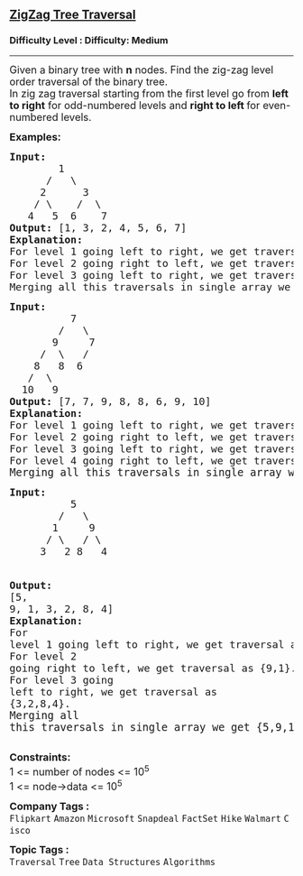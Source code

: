 <h2><a href="https://www.geeksforgeeks.org/problems/zigzag-tree-traversal/1">ZigZag Tree Traversal</a></h2><h3>Difficulty Level : Difficulty: Medium</h3><hr><div class="problems_problem_content__Xm_eO"><p><span style="font-size: 18px;">Given a binary tree with <strong>n</strong> nodes. Find the zig-zag level order traversal of the binary tree. <br></span><span style="font-size: 18px;">In zig zag traversal starting from the first level go from <strong>left to right</strong> for odd-numbered levels and <strong>right to left </strong>for even-numbered levels.</span></p>
<p><span style="font-size: 18px;"><strong>Examples:</strong></span></p>
<pre><span style="font-size: 18px;"><strong>Input:
</strong>  &nbsp; &nbsp; &nbsp;&nbsp;1
 &nbsp;  &nbsp; /&nbsp; &nbsp;\
     2&nbsp; &nbsp;   3
&nbsp;   / \    /  \
&nbsp;  4   5  6    7
<strong>Output: </strong>[1, 3, 2, 4, 5, 6, 7]<br><strong>Explanation:</strong><br>For level 1 going left to right, we get traversal as {1}.<br>For level 2 going right to left, we get traversal as {3,2}.<br>For level 3 going left to right, we get traversal as {4,5,6,7}.<br>Merging all this traversals in single array we get {1,3,2,4,5,6,7}.</span>
</pre>
<pre><span style="font-size: 18px;"><strong>Input:
</strong>  &nbsp; &nbsp; &nbsp; &nbsp; 7
 &nbsp; &nbsp; &nbsp; &nbsp;/&nbsp;  \
 &nbsp; &nbsp; &nbsp; 9&nbsp; &nbsp; &nbsp;7
 &nbsp; &nbsp; /&nbsp; \&nbsp;  /&nbsp; &nbsp;
&nbsp;  &nbsp;8&nbsp; &nbsp;8&nbsp; 6&nbsp; &nbsp; &nbsp;
 &nbsp; /&nbsp; \
&nbsp; 10&nbsp;  9&nbsp;
<strong>Output: </strong></span><span style="font-size: 18px;">[7, 7, 9, 8, 8, 6, 9, 10] <br><strong>Explanation:<br></strong>For level 1 going left to right, we get traversal as {7}.<br>For level 2 going right to left, we get traversal as {7,9}.<br>For level 3 going left to right, we get traversal as {8,8,6}.<br>For level 4 going right to left, we get traversal as {9,10}.<br></span><span style="font-size: 14pt;"><span style="font-size: 14pt;">Merging all this traversals in single array we get {7,7,9,8,8,6,9,10}.<br></span></span></pre>
<pre><span style="font-size: 18px;"><strong style="font-size: 18px;">Input:
</strong><span style="font-size: 18px;">  &nbsp; &nbsp; &nbsp;   5
        /   \
       1     9
      / \   / \
     3   2 8   4

</span><strong style="font-size: 18px;">Output: </strong><span style="font-size: 18px;">[</span></span><span style="font-size: 18px;"><span style="font-size: 18px;">5, 9, 1, 3, 2, 8, 4]
</span><strong style="font-size: 18px;">Explanation:<br></strong><span style="font-size: 18px;">For level 1 going left to right, we get traversal as {5}.<br>For level 2 going right to left, we get traversal as {9,1}.<br>For level 3 going left to right, we get traversal as {3,2,8,4}.<br></span></span><span style="font-size: 14pt;">Merging all this traversals in single array we get {5,9,1,3,2,8,4}.</span></pre>
<p><span style="font-size: 18px;"><strong><strong>Constraints:</strong></strong><br>1 &lt;= number of nodes &lt;= 10<sup>5<br></sup></span><span style="font-size: 18px;">1 &lt;= node-&gt;data &lt;= 10<sup>5</sup></span></p></div><p><span style=font-size:18px><strong>Company Tags : </strong><br><code>Flipkart</code>&nbsp;<code>Amazon</code>&nbsp;<code>Microsoft</code>&nbsp;<code>Snapdeal</code>&nbsp;<code>FactSet</code>&nbsp;<code>Hike</code>&nbsp;<code>Walmart</code>&nbsp;<code>Cisco</code>&nbsp;<br><p><span style=font-size:18px><strong>Topic Tags : </strong><br><code>Traversal</code>&nbsp;<code>Tree</code>&nbsp;<code>Data Structures</code>&nbsp;<code>Algorithms</code>&nbsp;